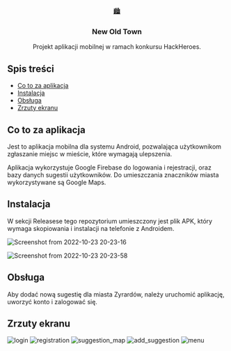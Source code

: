 <br />
<p align="center">
  <a href="https://github.com/nnaem/hackheroes">
    	🏙️
  </a>

  <h3 align="center">New Old Town</h3>

  <p align="center">
   Projekt aplikacji mobilnej w ramach konkursu HackHeroes.
  </p>
</p>
  
<!-- TABLE OF CONTENTS -->
## Spis treści

* [Co to za aplikacja](#what-app)
* [Instalacja](#installation)
* [Obsługa](#installation)
* [Zrzuty ekranu](#screenshot)

## Co to za aplikacja

Jest to aplikacja mobilna dla systemu Android, pozwalająca użytkownikom
zgłaszanie miejsc w mieście, które wymagają ulepszenia.

Aplikacja wykorzystuje Google Firebase do logowania i rejestracji, oraz bazy danych sugestii użytkowników.
Do umieszczania znaczników miasta wykorzystywane są Google Maps.

## Instalacja
W sekcji Releasese tego repozytorium umieszczony jest plik APK, który wymaga skopiowania i instalacji na telefonie z Androidem.

![Screenshot from 2022-10-23 20-23-16](https://user-images.githubusercontent.com/115596468/197409136-096cdff5-3367-4563-8bd1-a2b9f8492e98.png)

![Screenshot from 2022-10-23 20-23-58](https://user-images.githubusercontent.com/115596468/197409145-dd6034cb-2c33-4bb4-bc1b-218da84c8e5a.png)


## Obsługa

Aby dodać nową sugestię dla miasta Zyrardów, należy uruchomić aplikację, uworzyć konto i zalogować się.

## Zrzuty ekranu

![login](https://user-images.githubusercontent.com/115596468/197409329-f2afaec8-fa91-4bd4-bdfb-2af9835cc7de.png)
![registration](https://user-images.githubusercontent.com/115596468/197409342-0d3c7c1b-e192-4cec-948c-eb6f83127cdd.png)
![suggestion_map](https://user-images.githubusercontent.com/115596468/197409350-96eb0969-afff-4d78-b704-1ed3802d4bb1.png)
![add_suggestion](https://user-images.githubusercontent.com/115596468/197409352-eec6f022-db47-4568-80e5-a7e3959b4d7f.png)
![menu](https://user-images.githubusercontent.com/115596468/197409355-5fdf13f9-cd59-45a8-8bb5-370952858804.png)


